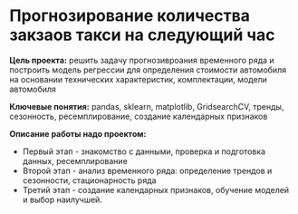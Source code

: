 # Прогнозирование количества закзаов такси на следующий час
**Цель проекта:** решить задачу прогнозивроания временного ряда и построить модель регрессии для определения стоимости автомобиля на основании технических характеристик, комплектации, модели автомобиля

**Ключевые понятия:** pandas, sklearn, matplotlib, GridsearchCV, тренды, сезонность, ресемплирование, создание календарных признаков

**Описание работы надо проектом:**
- Первый этап - знакомство с данными, проверка и подготовка данных, ресемплирование
- Второй этап - анализ временного ряда: определение трендов и сезонности, стационарность ряда
- Третий этап - создание календарных признаков, обучение моделей и выбор наилучшей.


